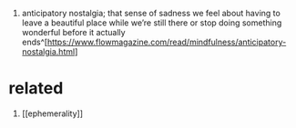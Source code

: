 1. anticipatory nostalgia; that sense of sadness we feel about having to leave a beautiful place while we’re still there or stop doing something wonderful before it actually ends^[https://www.flowmagazine.com/read/mindfulness/anticipatory-nostalgia.html]

# related
1. [[ephemerality]]